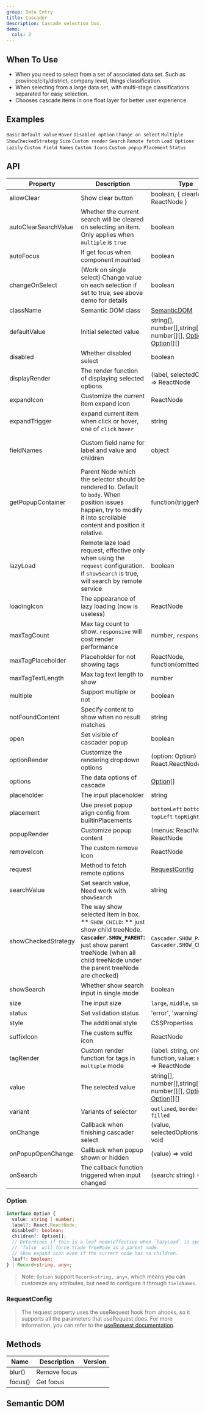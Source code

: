 ```yaml
---
group: Data Entry
title: Cascader
description: Cascade selection box.
demo:
  cols: 2
---
```


## When To Use

- When you need to select from a set of associated data set. Such as province/city/district, company level, things classification.
- When selecting from a large data set, with multi-stage classifications separated for easy selection.
- Chooses cascade items in one float layer for better user experience.

## Examples

<!-- prettier-ignore -->
<code src="./demo/basic.tsx">Basic</code>
<code src="./demo/default-value.tsx">Default value</code>
<code src="./demo/hover.tsx">Hover</code>
<code src="./demo/disabled-option.tsx">Disabled option</code>
<code src="./demo/change-on-select.tsx">Change on select</code>
<code src="./demo/multiple.tsx">Multiple</code>
<code src="./demo/show-checked-strategy.tsx">ShowCheckedStrategy</code>
<code src="./demo/size.tsx">Size</code>
<code src="./demo/custom-render.tsx">Custom render</code>
<code src="./demo/search.tsx">Search</code>
<code src="./demo/request.tsx">Remote fetch</code>
<code src="./demo/lazy.tsx">Load Options Lazily</code>
<code src="./demo/fields-name.tsx">Custom Field Names</code>
<code src="./demo/suffix.tsx" debug>Custom Icons</code>
<code src="./demo/custom-dropdown.tsx">Custom popup</code>
<code src="./demo/placement.tsx">Placement</code>
<code src="./demo/status.tsx">Status</code>

## API

| Property | Description | Type | Default | Version |
| --- | --- | --- | --- | --- |
| allowClear | Show clear button | boolean, { clearIcon?: ReactNode } | true |  |
| autoClearSearchValue | Whether the current search will be cleared on selecting an item. Only applies when `multiple` is `true` | boolean | true |  |
| autoFocus | If get focus when component mounted | boolean | false |  |
| changeOnSelect | (Work on single select) Change value on each selection if set to true, see above demo for details | boolean | false |  |
| className | Semantic DOM class | [SemanticDOM](#semantic-dom) | - |  |
| defaultValue | Initial selected value | string\[], number\[],string\[]\[], number\[]\[], [Option](#option)\[], [Option](#option)\[]\[] | \[] |  |
| disabled | Whether disabled select | boolean | false |  |
| displayRender | The render function of displaying selected options | (label, selectedOptions) => ReactNode | label => label.join(`/`) |  |
| expandIcon | Customize the current item expand icon | ReactNode | - |  |
| expandTrigger | expand current item when click or hover, one of `click` `hover` | string | `click` |  |
| fieldNames | Custom field name for label and value and children | object | { label: `label`, value: `value`, children: `children`, disabled: `disabled`, leaf: `leaf` } |  |
| getPopupContainer | Parent Node which the selector should be rendered to. Default to `body`. When position issues happen, try to modify it into scrollable content and position it relative. | function(triggerNode) | () => document.body |  |
| lazyLoad | Remote laze load request, effective only when using the `request` configuration. if `showSearch` is true, will search by remote service | boolean | false |  |
| loadingIcon | The appearance of lazy loading (now is useless) | ReactNode | - |  |
| maxTagCount | Max tag count to show. `responsive` will cost render performance | number, `responsive` | - |  |
| maxTagPlaceholder | Placeholder for not showing tags | ReactNode, function(omittedValues) | - |  |
| maxTagTextLength | Max tag text length to show | number | - |  |
| multiple | Support multiple or not | boolean | - |  |
| notFoundContent | Specify content to show when no result matches | string | `Not Found` |  |
| open | Set visible of cascader popup | boolean | - |  |
| optionRender | Customize the rendering dropdown options | (option: Option) => React.ReactNode | - |  |
| options | The data options of cascade | [Option](#option)\[] | - |  |
| placeholder | The input placeholder | string | - |  |
| placement | Use preset popup align config from builtinPlacements | `bottomLeft` `bottomRight` `topLeft` `topRight` | `bottomLeft` |  |
| popupRender | Customize popup content | (menus: ReactNode) => ReactNode | - |  |
| removeIcon | The custom remove icon | ReactNode | - |  |
| request | Method to fetch remote options | [RequestConfig](#requestconfig) | - |  |
| searchValue | Set search value, Need work with `showSearch` | string | - |  |
| showCheckedStrategy | The way show selected item in box. ** `SHOW_CHILD`: ** just show child treeNode. **`Cascader.SHOW_PARENT`:** just show parent treeNode (when all child treeNode under the parent treeNode are checked) | `Cascader.SHOW_PARENT`, `Cascader.SHOW_CHILD` | `Cascader.SHOW_PARENT` |  |
| showSearch | Whether show search input in single mode | boolean | false |  |
| size | The input size | `large`, `middle`, `small` | - |  |
| status | Set validation status | 'error', 'warning' | - |  |
| style | The additional style | CSSProperties | - |  |
| suffixIcon | The custom suffix icon | ReactNode | - |  |
| tagRender | Custom render function for tags in `multiple` mode | (label: string, onClose: function, value: string) => ReactNode | - |  |
| value | The selected value | string\[], number\[],string\[]\[], number\[]\[], [Option](#option)\[], [Option](#option)\[]\[] | - |  |
| variant | Variants of selector | `outlined`, `borderless`, `filled` | `outlined` |  |
| onChange | Callback when finishing cascader select | (value, selectedOptions) => void | - |  |
| onPopupOpenChange | Callback when popup shown or hidden | (value) => void | - |  |
| onSearch | The callback function triggered when input changed | (search: string) => void | - |  |

### Option

```typescript
interface Option {
  value: string | number;
  label?: React.ReactNode;
  disabled?: boolean;
  children?: Option[];
  // Determines if this is a leaf node(effective when `lazyLoad` is specified).
  // `false` will force trade TreeNode as a parent node.
  // Show expand icon even if the current node has no children.
  leaf?: boolean;
} | Record<string, any>;
```

> Note: `Option` support `Record<string, any>`, which means you can customize any attributes, but need to configure it through `fieldNames`.

### RequestConfig

> The request property uses the useRequest hook from ahooks, so it supports all the parameters that useRequest does. For more information, you can refer to the [useRequest documentation](https://ahooks.js.org/hooks/use-request).

## Methods

| Name    | Description  | Version |
| ------- | ------------ | ------- |
| blur()  | Remove focus |         |
| focus() | Get focus    |         |

## Semantic DOM

<code src="./demo/_semantic.tsx" simplify></code>
